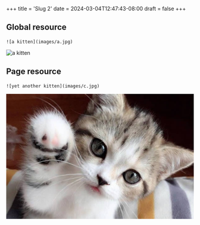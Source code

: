 +++
title = 'Slug 2'
date = 2024-03-04T12:47:43-08:00
draft = false
+++

## Global resource

```text
![a kitten](images/a.jpg)
```

![a kitten](images/a.jpg)

## Page resource

```text
![yet another kitten](images/c.jpg)
```

![yet another kitten](images/c.jpg)
